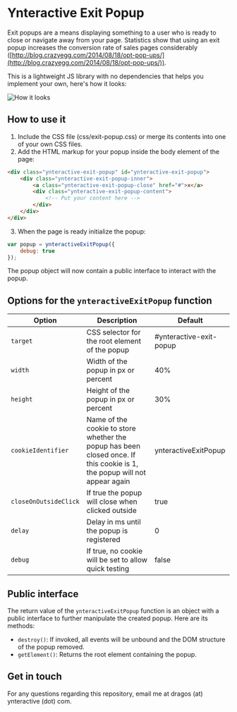 # Ynteractive Exit Popup

Exit popups are a means displaying something to a user who is ready to close or navigate away from your page. Statistics show that using an exit popup increases the conversion rate of sales pages considerably ([http://blog.crazyegg.com/2014/08/18/opt-pop-ups/](http://blog.crazyegg.com/2014/08/18/opt-pop-ups/)).

This is a lightweight JS library with no dependencies that helps you implement your own, here's how it looks:

![How it looks](http://i.imgsafe.org/a1b0093.png)

## How to use it

1. Include the CSS file (css/exit-popup.css) or merge its contents into one of your own CSS files.
2. Add the HTML markup for your popup inside the body element of the page:

  ```HTML
  <div class="ynteractive-exit-popup" id="ynteractive-exit-popup">
      <div class="ynteractive-exit-popup-inner">
          <a class="ynteractive-exit-popup-close" href="#">x</a>
          <div class="ynteractive-exit-popup-content">
              <!-- Put your content here -->
          </div>
      </div>
  </div>
  ```
3. When the page is ready initialize the popup:

  ```js
  var popup = ynteractiveExitPopup({
      debug: true
  });
  ```

The popup object will now contain a public interface to interact with the popup.

## Options for the `ynteractiveExitPopup` function

Option | Description | Default
-------|-------------|--------
`target`|CSS selector for the root element of the popup|#ynteractive-exit-popup
`width`|Width of the popup in px or percent|40%
`height`|Height of the popup in px or percent|30%
`cookieIdentifier`|Name of the cookie to store whether the popup has been closed once. If this cookie is 1, the popup will not appear again|ynteractiveExitPopup
`closeOnOutsideClick`|If true the popup will close when clicked outside|true
`delay`|Delay in ms until the popup is registered|0
`debug`|If true, no cookie will be set to allow quick testing|false

## Public interface

The return value of the `ynteractiveExitPopup` function is an object with a public interface to further manipulate the created popup. Here are its methods:

- `destroy()`: If invoked, all events will be unbound and the DOM structure of the popup removed.
- `getElement()`: Returns the root element containing the popup.

## Get in touch

For any questions regarding this repository, email me at dragos (at) ynteractive (dot) com.
